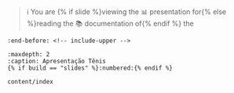 > ℹ️ You are {% if slide %}viewing the 📊 presentation for{% else %}reading the 📚 documentation of{% endif %} the

```{include} ../README.md
:end-before: <!-- include-upper -->
```
```{toctree}
:maxdepth: 2
:caption: Apresentação Tênis
{% if build == "slides" %}:numbered:{% endif %}

content/index
```
